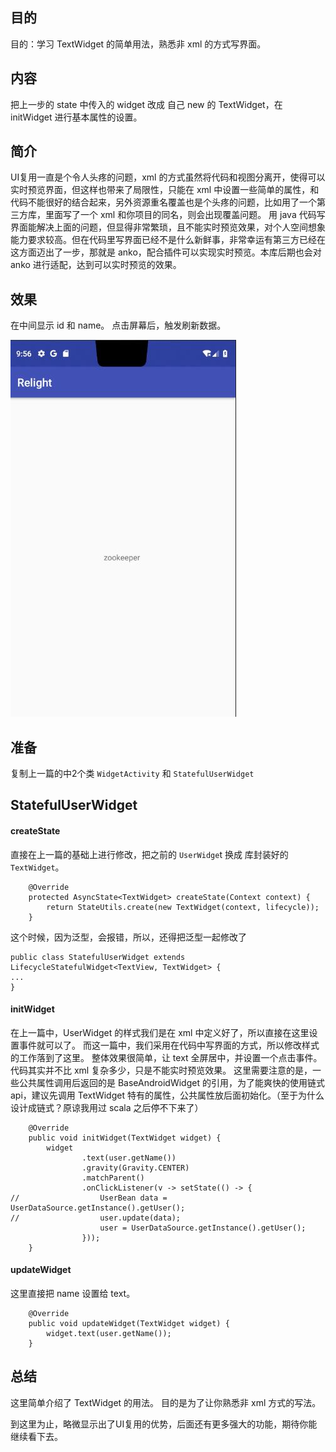 

## 目的 ##
目的：学习 TextWidget 的简单用法，熟悉非 xml 的方式写界面。

## 内容 ##
把上一步的 state 中传入的 widget 改成 自己 new 的 TextWidget，在 initWidget 进行基本属性的设置。

## 简介 ##
UI复用一直是个令人头疼的问题，xml 的方式虽然将代码和视图分离开，使得可以实时预览界面，但这样也带来了局限性，只能在 xml 中设置一些简单的属性，和代码不能很好的结合起来，另外资源重名覆盖也是个头疼的问题，比如用了一个第三方库，里面写了一个 xml 和你项目的同名，则会出现覆盖问题。
用 java 代码写界面能解决上面的问题，但显得非常繁琐，且不能实时预览效果，对个人空间想象能力要求较高。但在代码里写界面已经不是什么新鲜事，非常幸运有第三方已经在这方面迈出了一步，那就是 anko，配合插件可以实现实时预览。本库后期也会对 anko 进行适配，达到可以实时预览的效果。


## 效果 ##
在中间显示 id 和 name。
点击屏幕后，触发刷新数据。

![](../images/3_TextWidget.jpg)


## 准备 ##

复制上一篇的中2个类 `WidgetActivity` 和 `StatefulUserWidget`

## StatefulUserWidget ##

#### createState ####
直接在上一篇的基础上进行修改，把之前的 `UserWidge`t 换成 库封装好的 `TextWidget`。

```
    @Override
    protected AsyncState<TextWidget> createState(Context context) {
        return StateUtils.create(new TextWidget(context, lifecycle));
    }
```

这个时候，因为泛型，会报错，所以，还得把泛型一起修改了
```
public class StatefulUserWidget extends LifecycleStatefulWidget<TextView, TextWidget> {
...
}
```

#### initWidget ####

在上一篇中，UserWidget 的样式我们是在 xml 中定义好了，所以直接在这里设置事件就可以了。
而这一篇中，我们采用在代码中写界面的方式，所以修改样式的工作落到了这里。
整体效果很简单，让 text 全屏居中，并设置一个点击事件。代码其实并不比 xml 复杂多少，只是不能实时预览效果。
这里需要注意的是，一些公共属性调用后返回的是 BaseAndroidWidget 的引用，为了能爽快的使用链式api，建议先调用 TextWidget 特有的属性，公共属性放后面初始化。（至于为什么设计成链式？原谅我用过 scala 之后停不下来了）

```
    @Override
    public void initWidget(TextWidget widget) {
        widget
                .text(user.getName())
                .gravity(Gravity.CENTER)
                .matchParent()
                .onClickListener(v -> setState(() -> {
//                  UserBean data = UserDataSource.getInstance().getUser();
//                  user.update(data);
                    user = UserDataSource.getInstance().getUser();
                }));
    }
```

#### updateWidget ####

这里直接把 name 设置给 text。

```
    @Override
    public void updateWidget(TextWidget widget) {
        widget.text(user.getName());
    }
```

## 总结 ##

这里简单介绍了 TextWidget 的用法。
目的是为了让你熟悉非 xml 方式的写法。

到这里为止，略微显示出了UI复用的优势，后面还有更多强大的功能，期待你能继续看下去。

